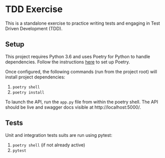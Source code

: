 # TDD Exercise

This is a standalone exercise to practice writing tests and engaging in Test Driven Development (TDD).

## Setup

This project requires Python 3.6 and uses Poetry for Python to handle dependencies. Follow the instructions 
[here](https://python-poetry.org/docs/#installation) to set up Poetry.

Once configured, the following commands (run from the project root) will install project dependencies:
1. `poetry shell`
2. `poetry install`

To launch the API, run the `app.py` file from within the poetry 
shell. The API should be live and swagger docs visible at http://localhost:5000/.

## Tests

Unit and integration tests suits are run using pytest:
1. `poetry shell` (if not already active)
2. `pytest`
